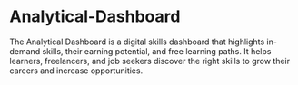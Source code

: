 # Analytical-Dashboard
The Analytical Dashboard is a digital skills dashboard that highlights in-demand skills, their earning potential, and free learning paths. It helps learners, freelancers, and job seekers discover the right skills to grow their careers and increase opportunities.
